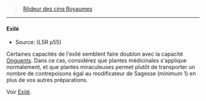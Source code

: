 ﻿---
!GenericItem
Name: Exilé
Source: (L5R p55)
Id: l5r_ranger_hd.md#exilé
ParentLink: l5r_ranger_hd.md#rôdeur-des-cinq-royaumes
ParentName: Rôdeur des cinq Royaumes
NameLevel: 4
Attributes: {}
---
> [Rôdeur des cinq Royaumes](hd_l5r_ranger.md)

---

#### Exilé

- Source: (L5R p55)

Certaines capacités de l'exilé semblent faire doublon avec la capacité [Onguents](hd_l5r_ranger_onguents.md). Dans ce cas, considérez que plantes médicinales s'applique normalement, et que plantes miraculeuses permet plutôt de transporter un nombre de contrepoisons égal au modificateur de Sagesse (minimum 1) en plus de vos autres préparations.

Voir [Exilé](hd_ranger_exile.md).

